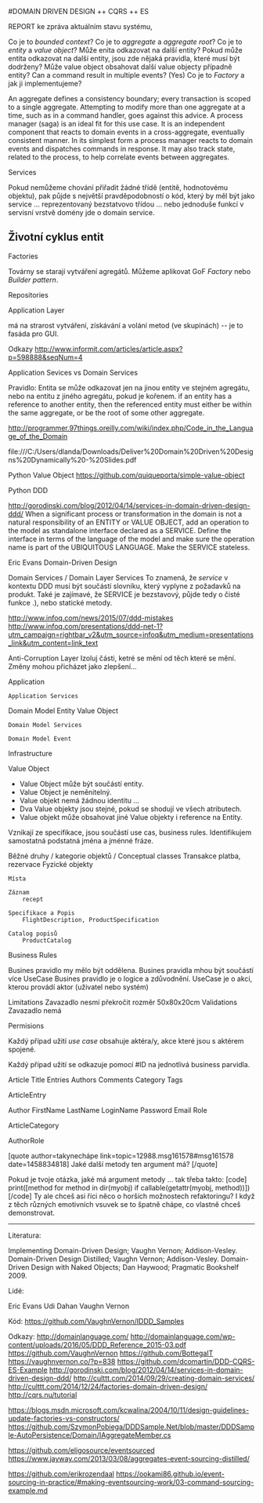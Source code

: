 #DOMAIN DRIVEN DESIGN ++ CQRS ++ ES


REPORT ke zpráva aktuálním stavu systému,

Co je to *bounded context*?
Co je to *aggregate* a *aggregate root*?
Co je to *entity* a *value object*?
Může enita odkazovat na další entity?
Pokud může entita odkazovat na další entity,  jsou zde nějaká pravidla, které musí být dodrženy?
Může value object obsahovat další value objecty případně entity?
Can a command result in multiple events? (Yes)
Co je to  *Factory* a jak ji implementujeme?


An aggregate defines a consistency boundary; every transaction is scoped to a single aggregate. Attempting to modify more than one aggregate at a time, such as in a command handler, goes against this advice.
A process manager (saga) is an ideal fit for this use case. It is an independent component that reacts to domain events in a cross-aggregate, eventually consistent manner. In its simplest form a process manager reacts to domain events and dispatches commands in response. It may also track state, related to the process, to help correlate events between aggregates.


Services

Pokud nemůžeme chování přiřadit žádné třídě (entitě, hodnotovému objektu), pak půjde s největší pravděpodobností o kód,
který by měl být jako service ... reprezentovaný bezstatvovo třídou ... nebo jednoduše funkcí v servisní vrstvě domény
 jde o domain service.

## Životní cyklus entit

Factories

Továrny se starají vytváření agregátů. Můžeme aplikovat GoF *Factory* nebo *Builder pattern*.

Repositories

Application Layer

má na strarost vytváření, získávání a volání metod (ve skupinách) -- je to fasáda pro GUI.


Odkazy
http://www.informit.com/articles/article.aspx?p=598888&seqNum=4

Application Sevices vs Domain Services

Pravidlo: Entita se může odkazovat jen na jinou entity ve stejném agregátu, nebo na entitu z jiného agregátu, pokud je kořenem.
if an entity has a reference to another entity, then the referenced entity must either be within the same aggregate, or be the root of some other aggregate.


http://programmer.97things.oreilly.com/wiki/index.php/Code_in_the_Language_of_the_Domain

file:///C:/Users/dlanda/Downloads/Deliver%20Domain%20Driven%20Designs%20Dynamically%20-%20Slides.pdf

Python Value Object
    https://github.com/quiqueporta/simple-value-object

 Python DDD


http://gorodinski.com/blog/2012/04/14/services-in-domain-driven-design-ddd/
When a significant process or transformation in the domain is not a natural responsibility of an ENTITY or VALUE OBJECT, add an operation to the model as standalone interface declared as a SERVICE. Define the interface in terms of the language of the model and make sure the operation name is part of the UBIQUITOUS LANGUAGE. Make the SERVICE stateless.

Eric Evans Domain-Driven Design

Domain Services / Domain Layer Services
To znamená, že *service* v kontextu DDD musí být součástí slovníku, který vyplyne z požadavků na produkt.
Také je zajímavé, že SERVICE je bezstavový, půjde tedy o čisté funkce .), nebo statické metody.

http://www.infoq.com/news/2015/07/ddd-mistakes
http://www.infoq.com/presentations/ddd-net-1?utm_campaign=rightbar_v2&utm_source=infoq&utm_medium=presentations_link&utm_content=link_text


Anti-Corruption Layer
Izoluj části, ketré se mění od těch které se mění.
Změny mohou přicházet jako zlepšení...

Application

    Application Services

Domain Model
    Entity
    Value Object

    Domain Model Services

    Domain Model Event

Infrastructure



Value Object
- Value Object může být součástí entity.
- Value Object je neměnitelný.
- Value objekt nemá žádnou identitu ...
- Dva Value objekty jsou stejné, pokud se shodují ve všech atributech.
- Value objekt může obsahovat jiné Value objekty i reference na Entity.

Vznikají ze specifikace, jsou součástí use cas, business rules.
Identifikujem samostatná podstatná jména a jménné fráze.

Běžné druhy / kategorie objektů / Conceptual classes
    Transakce
        platba, rezervace
    Fyzické objekty

    Místa

    Záznam
        recept

    Specifikace a Popis
        FlightDescription, ProductSpecification

    Catalog popisů
        ProductCatalog


Business Rules


Busines pravidlo my mělo být oddělena.
Busines pravidla mhou být součástí více UseCase
Busines pravidlo je o logice a zdůvodnění.
UseCase je o akci, kterou provádí aktor (uživatel nebo systém)


Limitations
    Zavazadlo nesmí překročit rozměr 50x80x20cm
Validations
    Zavazadlo nemá

Permisions


Každý případ užití *use case* obsahuje aktéra/y, akce které jsou s aktérem spojené.


Každý případ užití se odkazuje pomocí #ID na jednotlivá business parvidla.


Article
    Title
    Entries
    Authors
    Comments
    Category
    Tags

ArticleEntry

Author
    FirstName
    LastName
    LoginName
    Password
    Email
    Role

ArticleCategory

AuthorRole

[quote author=takynechápe link=topic=12988.msg161578#msg161578 date=1458834818]
 Jaké další metody ten argument má?
[/quote]

Pokud je tvoje otázka, jaké má argument metody ... tak třeba takto:
[code] print([method for method in dir(myobj) if callable(getattr(myobj, method))])[/code]
Ty ale chceš asi říci něco o horších možnostech refaktoringu? I když z těch různých emotivních vsuvek se to špatně chápe, co vlastně chceš demonstrovat.


---

Literatura:

Implementing Domain-Driven Design; Vaughn Vernon; Addison-Vesley.
Domain-Driven Design Distilled; Vaughn Vernon; Addison-Vesley.
Domain-Driven Design with Naked Objects; Dan Haywood; Pragmatic Bookshelf 2009.


Lidé:

Eric Evans
Udi Dahan
Vaughn Vernon


Kód:
https://github.com/VaughnVernon/IDDD_Samples


Odkazy:
http://domainlanguage.com/
http://domainlanguage.com/wp-content/uploads/2016/05/DDD_Reference_2015-03.pdf
https://github.com/VaughnVernon
https://github.com/BottegaIT
https://vaughnvernon.co/?p=838
https://github.com/dcomartin/DDD-CQRS-ES-Example
http://gorodinski.com/blog/2012/04/14/services-in-domain-driven-design-ddd/
http://culttt.com/2014/09/29/creating-domain-services/
http://culttt.com/2014/12/24/factories-domain-driven-design/
http://cqrs.nu/tutorial

https://blogs.msdn.microsoft.com/kcwalina/2004/10/11/design-guidelines-update-factories-vs-constructors/
https://github.com/SzymonPobiega/DDDSample.Net/blob/master/DDDSample-AutoPersistence/Domain/IAggregateMember.cs



https://github.com/eligosource/eventsourced
https://www.jayway.com/2013/03/08/aggregates-event-sourcing-distilled/

https://github.com/erikrozendaal
https://ookami86.github.io/event-sourcing-in-practice/#making-eventsourcing-work/03-command-sourcing-example.md


